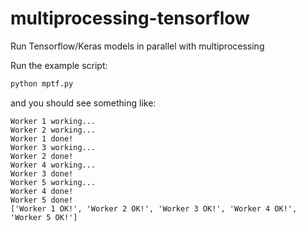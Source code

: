# multiprocessing-tensorflow
Run Tensorflow/Keras models in parallel with multiprocessing

Run the example script: 

```bash
python mptf.py
```

and you should see something like:

```
Worker 1 working...
Worker 2 working...
Worker 1 done!
Worker 3 working...
Worker 2 done!
Worker 4 working...
Worker 3 done!
Worker 5 working...
Worker 4 done!
Worker 5 done!
['Worker 1 OK!', 'Worker 2 OK!', 'Worker 3 OK!', 'Worker 4 OK!', 'Worker 5 OK!']
```